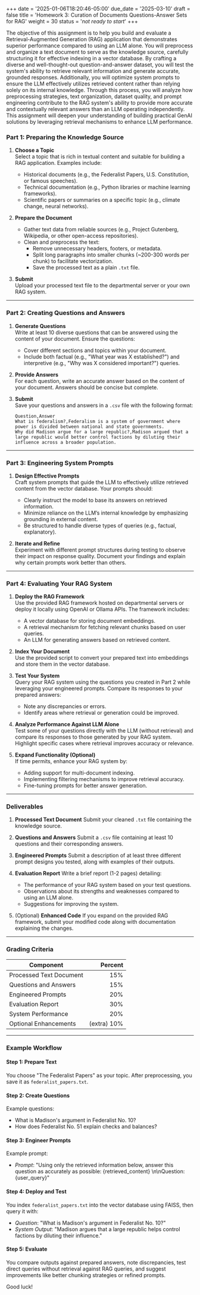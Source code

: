 +++
date = '2025-01-06T18:20:46-05:00'
due_date = '2025-03-10'
draft = false
title = 'Homework 3: Curation of Documents Questions-Answer Sets for RAG'
weight = 30
status = '*not ready to start*'
+++

The objective of this assignment is to help you build and evaluate a Retrieval-Augmented Generation (RAG) application that demonstrates superior performance compared to using an LLM alone. You will preprocess and organize a text document to serve as the knowledge source, carefully structuring it for effective indexing in a vector database. By crafting a diverse and well-thought-out question-and-answer dataset, you will test the system's ability to retrieve relevant information and generate accurate, grounded responses. Additionally, you will optimize system prompts to ensure the LLM effectively utilizes retrieved content rather than relying solely on its internal knowledge. Through this process, you will analyze how preprocessing strategies, text organization, dataset quality, and prompt engineering contribute to the RAG system's ability to provide more accurate and contextually relevant answers than an LLM operating independently. This assignment will deepen your understanding of building practical GenAI solutions by leveraging retrieval mechanisms to enhance LLM performance.
 <!-- more -->

### Part 1: Preparing the Knowledge Source

1. **Choose a Topic**  
   Select a topic that is rich in textual content and suitable for building a RAG application. Examples include:
   - Historical documents (e.g., the Federalist Papers, U.S. Constitution, or famous speeches).
   - Technical documentation (e.g., Python libraries or machine learning frameworks).
   - Scientific papers or summaries on a specific topic (e.g., climate change, neural networks).

2. **Prepare the Document**  
   - Gather text data from reliable sources (e.g., Project Gutenberg, Wikipedia, or other open-access repositories).
   - Clean and preprocess the text:
     - Remove unnecessary headers, footers, or metadata.
     - Split long paragraphs into smaller chunks (~200-300 words per chunk) to facilitate vectorization.
     - Save the processed text as a plain `.txt` file.

3. **Submit**  
   Upload your processed text file to the departmental server or your own RAG system.

---

### Part 2: Creating Questions and Answers

1. **Generate Questions**  
   Write at least 10 diverse questions that can be answered using the content of your document. Ensure the questions:
   - Cover different sections and topics within your document.
   - Include both factual (e.g., "What year was X established?") and interpretive (e.g., "Why was X considered important?") queries.

2. **Provide Answers**  
   For each question, write an accurate answer based on the content of your document. Answers should be concise but complete.

3. **Submit**  
   Save your questions and answers in a `.csv` file with the following format:
   ```
   Question,Answer
   What is federalism?,Federalism is a system of government where power is divided between national and state governments.
   Why did Madison argue for a large republic?,Madison argued that a large republic would better control factions by diluting their influence across a broader population.
   ```

---

### Part 3: Engineering System Prompts

1. **Design Effective Prompts**  
   Craft system prompts that guide the LLM to effectively utilize retrieved content from the vector database. Your prompts should:
   - Clearly instruct the model to base its answers on retrieved information.
   - Minimize reliance on the LLM’s internal knowledge by emphasizing grounding in external content.
   - Be structured to handle diverse types of queries (e.g., factual, explanatory).

2. **Iterate and Refine**  
   Experiment with different prompt structures during testing to observe their impact on response quality. Document your findings and explain why certain prompts work better than others.

---

### Part 4: Evaluating Your RAG System

1. **Deploy the RAG Framework**  
   Use the provided RAG framework hosted on departmental servers or deploy it locally using OpenAI or Ollama APIs. The framework includes:
   - A vector database for storing document embeddings.
   - A retrieval mechanism for fetching relevant chunks based on user queries.
   - An LLM for generating answers based on retrieved content.

2. **Index Your Document**  
   Use the provided script to convert your prepared text into embeddings and store them in the vector database.

3. **Test Your System**  
   Query your RAG system using the questions you created in Part 2 while leveraging your engineered prompts. Compare its responses to your prepared answers:
   - Note any discrepancies or errors.
   - Identify areas where retrieval or generation could be improved.

4. **Analyze Performance Against LLM Alone**  
   Test some of your questions directly with the LLM (without retrieval) and compare its responses to those generated by your RAG system. Highlight specific cases where retrieval improves accuracy or relevance.

5. **Expand Functionality (Optional)**  
   If time permits, enhance your RAG system by:
   - Adding support for multi-document indexing.
   - Implementing filtering mechanisms to improve retrieval accuracy.
   - Fine-tuning prompts for better answer generation.

---

### Deliverables

1. **Processed Text Document**
   Submit your cleaned `.txt` file containing the knowledge source.

2. **Questions and Answers**
   Submit a `.csv` file containing at least 10 questions and their corresponding answers.

3. **Engineered Prompts**
   Submit a description of at least three different prompt designs you tested, along with examples of their outputs.

4. **Evaluation Report**
   Write a brief report (1-2 pages) detailing:
   - The performance of your RAG system based on your test questions.
   - Observations about its strengths and weaknesses compared to using an LLM alone.
   - Suggestions for improving the system.

5. (Optional) **Enhanced Code**
   If you expand on the provided RAG framework, submit your modified code along with documentation explaining the changes.

---

### **Grading Criteria**

| Component                  | Percent |
|----------------------------|--------:|
| Processed Text Document    | 15%     |
| Questions and Answers      | 15%     |
| Engineered Prompts         | 20%     |
| Evaluation Report          | 30%     |
| System Performance         | 20%     |
| Optional Enhancements      | (extra) 10% |

---

### Example Workflow

#### Step 1: Prepare Text
You choose "The Federalist Papers" as your topic. After preprocessing, you save it as `federalist_papers.txt`.

#### Step 2: Create Questions
Example questions:
- What is Madison's argument in Federalist No. 10?
- How does Federalist No. 51 explain checks and balances?

#### Step 3: Engineer Prompts
Example prompt:
- *Prompt*: "Using only the retrieved information below, answer this question as accurately as possible: {retrieved_content} \n\nQuestion: {user_query}"

#### Step 4: Deploy and Test
You index `federalist_papers.txt` into the vector database using FAISS, then query it with:
- *Question*: "What is Madison's argument in Federalist No. 10?"
- *System Output*: "Madison argues that a large republic helps control factions by diluting their influence."

#### Step 5: Evaluate
You compare outputs against prepared answers, note discrepancies, test direct queries without retrieval against RAG queries, and suggest improvements like better chunking strategies or refined prompts.

Good luck!
